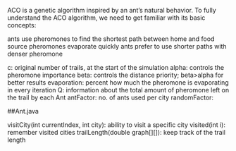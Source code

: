 ACO is a genetic algorithm inspired by an ant’s natural behavior. To fully understand the ACO algorithm, we need to get familiar with its basic concepts:

ants use pheromones to find the shortest path between home and food source
pheromones evaporate quickly
ants prefer to use shorter paths with denser pheromone

c: original number of trails, at the start of the simulation
alpha: controls the pheromone importance
beta: controls the distance priority; beta>alpha for better results
evaporation: percent how much the pheromone is evaporating in every iteration
Q: information about the total amount of pheromone left on the trail by each Ant
antFactor: no. of ants used per city
randomFactor: 

##Ant.java

visitCity(int currentIndex, int city): ability to visit a specific city
visited(int i): remember visited cities
trailLength(double graph[][]): keep track of the trail length
